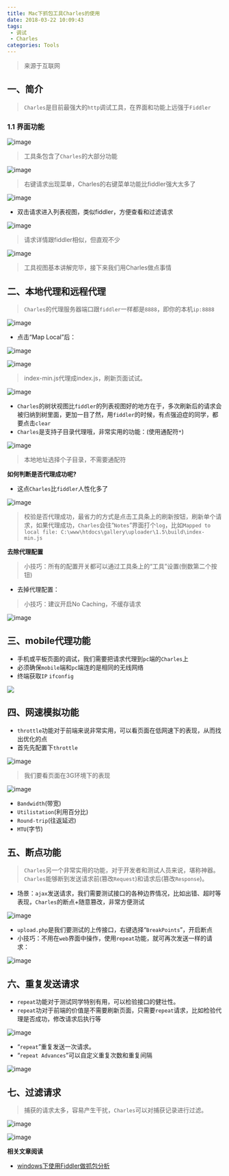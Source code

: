 ```yaml
---
title: Mac下抓包工具Charles的使用
date: 2018-03-22 10:09:43
tags: 
 - 调试
 - Charles
categories: Tools
---
```


> 来源于互联网

## 一、简介

> `Charles`是目前最强大的`http`调试工具，在界面和功能上远强于`Fiddler`

### 1.1 界面功能

![image](http://upload-images.jianshu.io/upload_images/1480597-dcb11f65d7bb29fc..png?imageMogr2/auto-orient/strip%7CimageView2/2/w/1240)

> 工具条包含了`Charles`的大部分功能

![image](http://upload-images.jianshu.io/upload_images/1480597-14cca0970bd19068..png?imageMogr2/auto-orient/strip%7CimageView2/2/w/1240)

> 右键请求出现菜单，Charles的右键菜单功能比fiddler强大太多了

![image](http://upload-images.jianshu.io/upload_images/1480597-99c41c766077fde6..png?imageMogr2/auto-orient/strip%7CimageView2/2/w/1240)

- 双击请求进入列表视图，类似fiddler，方便查看和过滤请求

![image](http://upload-images.jianshu.io/upload_images/1480597-d9d6a4fefc75bb73..png?imageMogr2/auto-orient/strip%7CimageView2/2/w/1240)

> 请求详情跟fiddler相似，但直观不少

![image](http://upload-images.jianshu.io/upload_images/1480597-010c9113091479cf..png?imageMogr2/auto-orient/strip%7CimageView2/2/w/1240)

> 工具视图基本讲解完毕，接下来我们用Charles做点事情


## 二、本地代理和远程代理


> `Charles`的代理服务器端口跟`fiddler`一样都是`8888`，即你的本机`ip:8888`

![image](http://upload-images.jianshu.io/upload_images/1480597-15460772ca290ea1..png?imageMogr2/auto-orient/strip%7CimageView2/2/w/1240)

- 点击“Map Local”后：

![image](http://upload-images.jianshu.io/upload_images/1480597-3be697ffcf5ae7ad..png?imageMogr2/auto-orient/strip%7CimageView2/2/w/1240)

![image](http://upload-images.jianshu.io/upload_images/1480597-fe78305b4936f75a..png?imageMogr2/auto-orient/strip%7CimageView2/2/w/1240)

> index-min.js代理成index.js，刷新页面试试。

![image](http://upload-images.jianshu.io/upload_images/1480597-c4874188758f7543..png?imageMogr2/auto-orient/strip%7CimageView2/2/w/1240)


- `Charles`的树状视图比`fiddler`的列表视图好的地方在于，多次刷新后的请求会被归纳到树里面，更加一目了然，用`fiddler`的时候，有点强迫症的同学，都要点击`clear`
- `Charles`是支持子目录代理哦，非常实用的功能：(使用通配符`*`)


![image](http://upload-images.jianshu.io/upload_images/1480597-9755c00d0f287627..png?imageMogr2/auto-orient/strip%7CimageView2/2/w/1240)

> 本地地址选择个子目录，不需要通配符

**如何判断是否代理成功呢?**

- 这点`Charles`比`fiddler`人性化多了

![image](http://upload-images.jianshu.io/upload_images/1480597-66b46b491915731d..png?imageMogr2/auto-orient/strip%7CimageView2/2/w/1240)

> 校验是否代理成功，最省力的方式是点击工具条上的刷新按钮，刷新单个请求，如果代理成功，`Charles`会往“`Notes`”界面打个`log`，比如`Mapped to local file: C:\www\htdocs\gallery\uploader\1.5\build\index-min.js`

**去除代理配置**

> 小技巧：所有的配置开关都可以通过工具条上的“工具”设置(倒数第二个按钮)

- 去掉代理配置：

> 小技巧：建议开启No Caching，不缓存请求

![image](http://upload-images.jianshu.io/upload_images/1480597-5e357738bd0a1a64..png?imageMogr2/auto-orient/strip%7CimageView2/2/w/1240)


## 三、mobile代理功能

- 手机或平板页面的调试，我们需要把请求代理到`pc`端的`Charles`上
- 必须确保`mobile`端和`pc`端连的是相同的无线网络
- 终端获取`IP` `ifconfig`

![](https://upload-images.jianshu.io/upload_images/465386-a00f5967a22675c3.png?imageMogr2/auto-orient/strip%7CimageView2/2/w/700)

## 四、网速模拟功能

- `throttle`功能对于前端来说非常实用，可以看页面在低网速下的表现，从而找出优化的点
- 首先先配置下`throttle`

![image](http://upload-images.jianshu.io/upload_images/1480597-11db08e44b8884aa..png?imageMogr2/auto-orient/strip%7CimageView2/2/w/1240)

> 我们要看页面在3G环境下的表现

![image](http://upload-images.jianshu.io/upload_images/1480597-ac0c7bb62d00b172..png?imageMogr2/auto-orient/strip%7CimageView2/2/w/1240)

- `Bandwidth`(带宽)
- `Utilistation`(利用百分比)
- `Round-trip`(往返延迟)
- `MTU`(字节)

## 五、断点功能

> `Charles`另一个非常实用的功能，对于开发者和测试人员来说，堪称神器。`Charles`能够断到发送请求前(篡改`Request`)和请求后(篡改`Response`)。

- 场景：`ajax`发送请求，我们需要测试接口的各种边界情况，比如出错、超时等表现，`Charles`的断点+随意篡改，非常方便测试

![image](http://upload-images.jianshu.io/upload_images/1480597-6c39ea05332e991b..png?imageMogr2/auto-orient/strip%7CimageView2/2/w/1240)

- `upload.php`是我们要测试的上传接口，右键选择“`BreakPoints`”，开启断点
- 小技巧：不用在`web`界面中操作，使用`repeat`功能，就可再次发送一样的请求：

![image](http://upload-images.jianshu.io/upload_images/1480597-4fb23edb106e60ff..png?imageMogr2/auto-orient/strip%7CimageView2/2/w/1240)

## 六、重复发送请求

- `repeat`功能对于测试同学特别有用，可以检验接口的健壮性。
- `repeat`功对于前端的价值是不需要刷新页面，只需要`repeat`请求，比如检验代理是否成功，修改请求后执行等

![image](http://upload-images.jianshu.io/upload_images/1480597-10932f6745751e3b..png?imageMogr2/auto-orient/strip%7CimageView2/2/w/1240)

- “`repeat`”重复发送一次请求。
- “`repeat Advances`”可以自定义重复次数和重复间隔

![image](http://upload-images.jianshu.io/upload_images/1480597-1d2c4f4d9e08ea40..png?imageMogr2/auto-orient/strip%7CimageView2/2/w/1240)

## 七、过滤请求

> 捕获的请求太多，容易产生干扰，`Charles`可以对捕获记录进行过滤。

![image](http://upload-images.jianshu.io/upload_images/1480597-64bab3a21fafb2b2..png?imageMogr2/auto-orient/strip%7CimageView2/2/w/1240)

![image](http://upload-images.jianshu.io/upload_images/1480597-69831aefa91efa5a..png?imageMogr2/auto-orient/strip%7CimageView2/2/w/1240)


**相关文章阅读**

- [windows下使用Fiddler做抓包分析](http://blog.poetries.top/2017/11/04/fiddler/)
